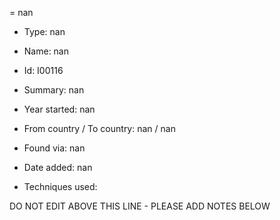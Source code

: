 = nan

* Type: nan

* Name: nan

* Id: I00116

* Summary: nan

* Year started: nan

* From country / To country: nan / nan

* Found via: nan

* Date added: nan

* Techniques used: 


DO NOT EDIT ABOVE THIS LINE - PLEASE ADD NOTES BELOW
